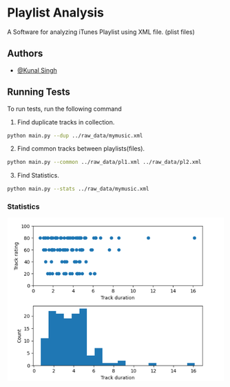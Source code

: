 
# Playlist Analysis

A Software for analyzing iTunes Playlist using XML file.
(plist files)


## Authors

- [@Kunal Singh](https://github.com/KunalSin9h)

  
## Running Tests

To run tests, run the following command
1. Find duplicate tracks in collection.

```bash
python main.py --dup ../raw_data/mymusic.xml
```
2. Find common tracks between playlists(files).

```bash
python main.py --common ../raw_data/pl1.xml ../raw_data/pl2.xml
```
3. Find Statistics.

```bash
python main.py --stats ../raw_data/mymusic.xml
```

### Statistics
![Statistics Image](./Resoursec/Stats.png)
  

